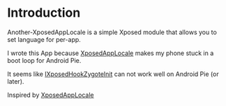 # Introduction

Another-XposedAppLocale is a simple Xposed module that allows you to set language for per-app.

I wrote this App because [XposedAppLocale](https://github.com/Flo354/XposedAppLocale) makes my phone stuck in a boot loop for Android Pie.

It seems like [IXposedHookZygoteInit](https://github.com/rovo89/XposedBridge/blob/art/app/src/main/java/de/robv/android/xposed/IXposedHookZygoteInit.java) can not work well on Android Pie (or later).

Inspired by [XposedAppLocale](https://github.com/Flo354/XposedAppLocale)
